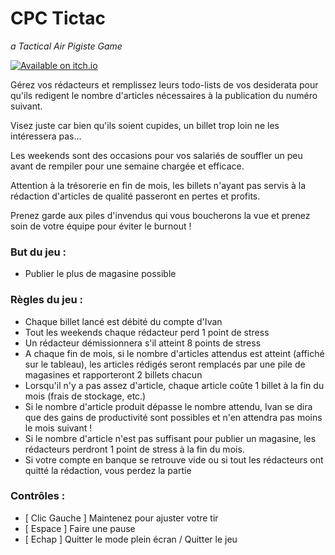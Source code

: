 # CPC Tictac
*a Tactical Air Pigiste Game*

[![Available on itch.io](http://jessemillar.github.io/available-on-itchio-badge/badge-bw.png)](https://wolrajhti.itch.io/cpc-tictac)

Gérez vos rédacteurs et remplissez leurs todo-lists de vos desiderata pour qu'ils redigent le nombre d'articles nécessaires à la publication du numéro suivant.

Visez juste car bien qu'ils soient cupides, un billet trop loin ne les intéressera pas...

Les weekends sont des occasions pour vos salariés de souffler un peu avant de rempiler pour une semaine chargée et efficace.

Attention à la trésorerie en fin de mois, les billets n'ayant pas servis à la rédaction d'articles de qualité passeront en pertes et profits.

Prenez garde aux piles d'invendus qui vous boucherons la vue et prenez soin de votre équipe pour éviter le burnout !

### But du jeu :
- Publier le plus de magasine possible

### Règles du jeu :
- Chaque billet lancé est débité du compte d'Ivan
- Tout les weekends chaque rédacteur perd 1 point de stress
- Un rédacteur démissionnera s'il atteint 8 points de stress
- A chaque fin de mois, si le nombre d'articles attendus est atteint (affiché sur le tableau), les articles rédigés seront remplacés par une pile de magasines et rapporteront 2 billets chacun
- Lorsqu'il n'y a pas assez d'article, chaque article coûte 1 billet à la fin du mois (frais de stockage, etc.)
- Si le nombre d'article produit dépasse le nombre attendu, Ivan se dira que des gains de productivité sont possibles et n'en attendra pas moins le mois suivant !
- Si le nombre d'article n'est pas suffisant pour publier un magasine, les rédacteurs perdront 1 point de stress à la fin du mois.
- Si votre compte en banque se retrouve vide ou si tout les rédacteurs ont quitté la rédaction, vous perdez la partie

### Contrôles :
- [ Clic Gauche ] Maintenez pour ajuster votre tir
- [ Espace ] Faire une pause
- [ Echap ] Quitter le mode plein écran / Quitter le jeu
